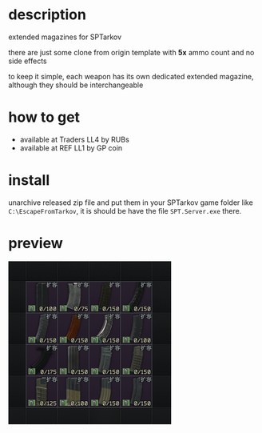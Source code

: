 # description
extended magazines for SPTarkov

there are just some clone from origin template with **5x** ammo count and no side effects

to keep it simple, each weapon has its own dedicated extended magazine, although they should be interchangeable

# how to get
- available at Traders LL4 by RUBs
- available at REF LL1 by GP coin

# install
unarchive released zip file and put them in your SPTarkov game folder like `C:\EscapeFromTarkov`, it is should be have the file `SPT.Server.exe` there.

# preview
![list](./list.png)
